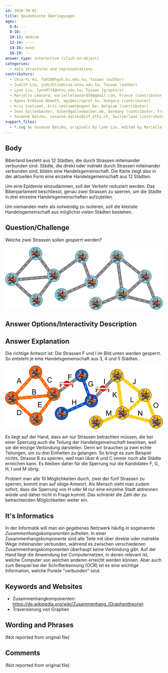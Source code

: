 ```yaml
---
id: 2020-TW-02
title: Epidemische Überlegungen
ages:
  6-8: --
  8-10: --
  10-12: medium
  12-14: ----
  14-16: easy
  16-19: --
answer_type: interactive (click-on-object)
categories:
  - data structures and representations
contributors:
  - Chia-Yi Ku, fa018@hgsh.hc.edu.tw, Taiwan (author)
  - Judith Lin, judithlin@csie.ntnu.edu.tw, Taiwan (author)
  - Lynn Liu, lynn0714@ntnu.edu.tw, Taiwan (graphics)
  - Marielle Léonard, marielleleonard59@gmail.com, France (contributor, graphics)
  - Ágnes Erdősné Németh, agi@microprof.hu, Hungary (contributor)
  - Kris Coolsaet, kris.coolsaet@ugent.be, Belgium (contributor)
  - Jens Gallenbacher, biber@gallenbacher.de, Germany (contributor, translation from English into German)
  - Susanne Datzko, susanne.datzko@inf.ethz.ch, Switzerland (contributor, graphics)
support_files:
  - *.svg by Susanne Datzko, originals by Lynn Liu, edited by Marielle Léonard
---
```



## Body

Biberland besteht aus 12 Städten, die durch Strassen miteinander verbunden sind. Städte, die direkt oder indirekt durch Strassen miteinander verbunden sind, bilden eine Handelsgemeinschaft. Die Karte zeigt also in der aktuellen Form eine einzelne Handelsgemeinschaft aus 12 Städten.

Um eine Epidemie einzudämmen, soll der Verkehr reduziert werden. Das Biberparlament beschliesst, genau zwei Strassen zu sperren, um die Städte in drei einzelne Handelsgemeinschaften aufzuteilen.

Um niemanden mehr als notwendig zu isolieren, soll die kleinste Handelsgemeinschaft aus möglichst vielen Städten bestehen.


## Question/Challenge

Welche zwei Strassen sollen gesperrt werden?

![](graphics/2020-TW-02_taskbody-interactive.svg "Strassennetzwerk (450px)")


## Answer Options/Interactivity Description

<!-- empty -->


## Answer Explanation

Die richtige Antwort ist: Die Strassen F und I im Bild unten werden gesperrt. So entsteht je eine Handelsgemeinschaft aus 3, 4 und 5 Städten.

![](graphics/2020-TW-02_explanation1-compatible.svg "Erläuterung (450px)")

Es liegt auf der Hand, dass wir nur Strassen betrachten müssen, die bei einer Sperrung auch die Teilung der Handelsgemeinschaft bewirken, weil sie die einzige Verbindung darstellen. Denn wir brauchen ja zwei echte Teilungen, um zu drei Einheiten zu gelangen. So bringt es zum Beispiel nichts, Strasse B zu sperren, weil man über A und C immer noch alle Städte erreichen kann. Es bleiben daher für die Sperrung nur die Kandidaten F, G, H, I und M übrig.

Probiert man alle 10 Möglichkeiten durch, zwei der fünf Strassen zu sperren, kommt man auf obige Antwort. Als Mensch sieht man zudem sofort, dass die Sperrung von H oder M nur eine einzelne Stadt abtrennen würde und daher nicht in Frage kommt. Das schränkt die Zahl der zu betrachtenden Möglichkeiten weiter ein.


## It's Informatics

In der Informatik will man ein gegebenes Netzwerk häufig in sogenannte _Zusammenhangskomponenten_ aufteilen. In einer Zusammenhangskomponente sind alle Teile mit über direkte oder indirekte Wege miteinander verbunden, während es zwischen verschiedenen Zusammenhangskomponenten überhaupt keine Verbindung gibt. Auf der Hand liegt die Anwendung bei Computernetzen, in denen relevant ist, welche Computer von welchen anderen erreicht werden können. Aber auch zum Beispiel bei der Schrifterkennung (OCR) ist es eine wichtige Information, welche Punkte "verbunden" sind.


## Keywords and Websites

 - Zusammenhangkomponenten: https://de.wikipedia.org/wiki/Zusammenhang_(Graphentheorie)
 - Traversierung von Graphen


## Wording and Phrases

(Not reported from original file)


## Comments

(Not reported from original file)
